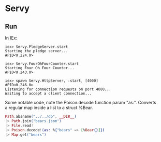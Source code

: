 # Servy

## Run

In IEx:

```console
iex> Servy.PledgeServer.start
Starting the pledge server...
#PID<0.224.0>

iex> Servy.FourOhFourCounter.start
Starting Four Oh Four Counter...
#PID<0.243.0>

iex> spawn Servy.HttpServer, :start, [4000]
#PID<0.246.0>     
Listening for connection requests on port 4000...
Waiting to accept a client connection...
```

Some notable code, note the Poison.decode function param "as:".
Converts a regular map inside a list to a struct %Bear.

```elixir
Path.absname("../../db", __DIR__)
|> Path.join("bears.json")
|> File.read!
|> Poison.decode!(as: %{"bears" => [%Bear{}]})
|> Map.get("bears")
```